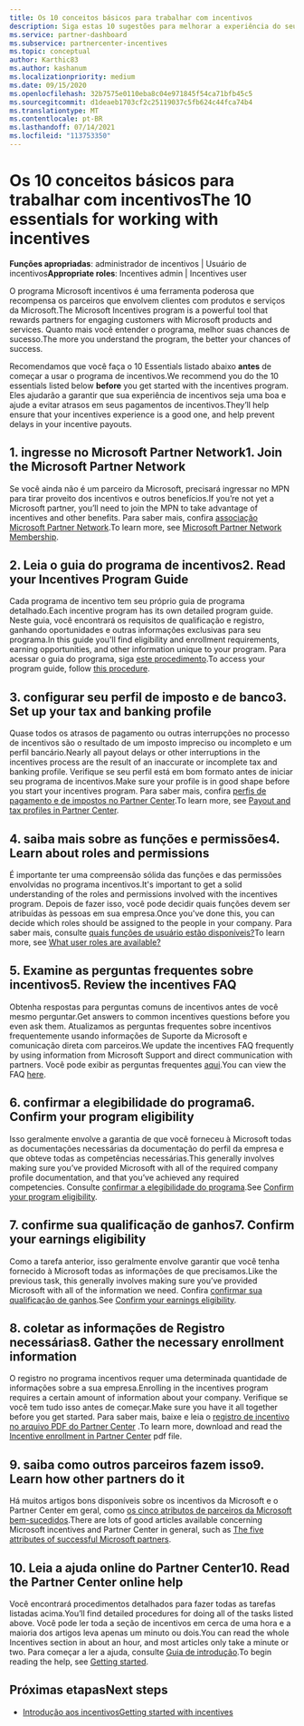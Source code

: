 ```yaml
---
title: Os 10 conceitos básicos para trabalhar com incentivos
description: Siga estas 10 sugestões para melhorar a experiência do seu programa de incentivo e receber pagamentos mais cedo.
ms.service: partner-dashboard
ms.subservice: partnercenter-incentives
ms.topic: conceptual
author: Karthic83
ms.author: kashanum
ms.localizationpriority: medium
ms.date: 09/15/2020
ms.openlocfilehash: 32b7575e0110eba8c04e971845f54ca71bfb45c5
ms.sourcegitcommit: d1deaeb1703cf2c25119037c5fb624c44fca74b4
ms.translationtype: MT
ms.contentlocale: pt-BR
ms.lasthandoff: 07/14/2021
ms.locfileid: "113753350"
---
```

# <a name="the-10-essentials-for-working-with-incentives"></a><span data-ttu-id="dc089-103">Os 10 conceitos básicos para trabalhar com incentivos</span><span class="sxs-lookup"><span data-stu-id="dc089-103">The 10 essentials for working with incentives</span></span>

<span data-ttu-id="dc089-104">**Funções apropriadas**: administrador de incentivos | Usuário de incentivos</span><span class="sxs-lookup"><span data-stu-id="dc089-104">**Appropriate roles**: Incentives admin | Incentives user</span></span>

<span data-ttu-id="dc089-105">O programa Microsoft incentivos é uma ferramenta poderosa que recompensa os parceiros que envolvem clientes com produtos e serviços da Microsoft.</span><span class="sxs-lookup"><span data-stu-id="dc089-105">The Microsoft Incentives program is a powerful tool that rewards partners for engaging customers with Microsoft products and services.</span></span> <span data-ttu-id="dc089-106">Quanto mais você entender o programa, melhor suas chances de sucesso.</span><span class="sxs-lookup"><span data-stu-id="dc089-106">The more you understand the program, the better your chances of success.</span></span>

<span data-ttu-id="dc089-107">Recomendamos que você faça o 10 Essentials listado abaixo **antes** de começar a usar o programa de incentivos.</span><span class="sxs-lookup"><span data-stu-id="dc089-107">We recommend you do the 10 essentials listed below **before** you get started with the incentives program.</span></span> <span data-ttu-id="dc089-108">Eles ajudarão a garantir que sua experiência de incentivos seja uma boa e ajude a evitar atrasos em seus pagamentos de incentivos.</span><span class="sxs-lookup"><span data-stu-id="dc089-108">They’ll help ensure that your incentives experience is a good one, and help prevent delays in your incentive payouts.</span></span>

## <a name="1-join-the-microsoft-partner-network"></a><span data-ttu-id="dc089-109">1. ingresse no Microsoft Partner Network</span><span class="sxs-lookup"><span data-stu-id="dc089-109">1. Join the Microsoft Partner Network</span></span>

<span data-ttu-id="dc089-110">Se você ainda não é um parceiro da Microsoft, precisará ingressar no MPN para tirar proveito dos incentivos e outros benefícios.</span><span class="sxs-lookup"><span data-stu-id="dc089-110">If you’re not yet a Microsoft partner, you’ll need to join the MPN to take advantage of incentives and other benefits.</span></span> <span data-ttu-id="dc089-111">Para saber mais, confira [associação Microsoft Partner Network](https://partner.microsoft.com/membership).</span><span class="sxs-lookup"><span data-stu-id="dc089-111">To learn more, see [Microsoft Partner Network Membership](https://partner.microsoft.com/membership).</span></span>

## <a name="2-read-your-incentives-program-guide"></a><span data-ttu-id="dc089-112">2. Leia o guia do programa de incentivos</span><span class="sxs-lookup"><span data-stu-id="dc089-112">2. Read your Incentives Program Guide</span></span>

<span data-ttu-id="dc089-113">Cada programa de incentivo tem seu próprio guia de programa detalhado.</span><span class="sxs-lookup"><span data-stu-id="dc089-113">Each incentive program has its own detailed program guide.</span></span> <span data-ttu-id="dc089-114">Neste guia, você encontrará os requisitos de qualificação e registro, ganhando oportunidades e outras informações exclusivas para seu programa.</span><span class="sxs-lookup"><span data-stu-id="dc089-114">In this guide you'll find eligibility and enrollment requirements, earning opportunities, and other information unique to your program.</span></span> <span data-ttu-id="dc089-115">Para acessar o guia do programa, siga [este procedimento](incentives-determined-your-program-eligibility.md#determining-your-program-eligibility).</span><span class="sxs-lookup"><span data-stu-id="dc089-115">To access your program guide, follow [this procedure](incentives-determined-your-program-eligibility.md#determining-your-program-eligibility).</span></span>

## <a name="3-set-up-your-tax-and-banking-profile"></a><span data-ttu-id="dc089-116">3. configurar seu perfil de imposto e de banco</span><span class="sxs-lookup"><span data-stu-id="dc089-116">3. Set up your tax and banking profile</span></span>

<span data-ttu-id="dc089-117">Quase todos os atrasos de pagamento ou outras interrupções no processo de incentivos são o resultado de um imposto impreciso ou incompleto e um perfil bancário.</span><span class="sxs-lookup"><span data-stu-id="dc089-117">Nearly all payout delays or other interruptions in the incentives process are the result of an inaccurate or incomplete tax and banking profile.</span></span> <span data-ttu-id="dc089-118">Verifique se seu perfil está em bom formato antes de iniciar seu programa de incentivos.</span><span class="sxs-lookup"><span data-stu-id="dc089-118">Make sure your profile is in good shape before you start your incentives program.</span></span> <span data-ttu-id="dc089-119">Para saber mais, confira [perfis de pagamento e de impostos no Partner Center](incentives-create-and-manage-your-payout-and-tax-profiles.md).</span><span class="sxs-lookup"><span data-stu-id="dc089-119">To learn more, see [Payout and tax profiles in Partner Center](incentives-create-and-manage-your-payout-and-tax-profiles.md).</span></span>

## <a name="4-learn-about-roles-and-permissions"></a><span data-ttu-id="dc089-120">4. saiba mais sobre as funções e permissões</span><span class="sxs-lookup"><span data-stu-id="dc089-120">4. Learn about roles and permissions</span></span>

<span data-ttu-id="dc089-121">É importante ter uma compreensão sólida das funções e das permissões envolvidas no programa incentivos.</span><span class="sxs-lookup"><span data-stu-id="dc089-121">It's important to get a solid understanding of the roles and permissions involved with the incentives program.</span></span> <span data-ttu-id="dc089-122">Depois de fazer isso, você pode decidir quais funções devem ser atribuídas às pessoas em sua empresa.</span><span class="sxs-lookup"><span data-stu-id="dc089-122">Once you've done this, you can decide which roles should be assigned to the people in your company.</span></span> <span data-ttu-id="dc089-123">Para saber mais, consulte [quais funções de usuário estão disponíveis?](incentives-faq.yml#what-user-roles-are-available-)</span><span class="sxs-lookup"><span data-stu-id="dc089-123">To learn more, see [What user roles are available?](incentives-faq.yml#what-user-roles-are-available-)</span></span>

## <a name="5-review-the-incentives-faq"></a><span data-ttu-id="dc089-124">5. Examine as perguntas frequentes sobre incentivos</span><span class="sxs-lookup"><span data-stu-id="dc089-124">5. Review the incentives FAQ</span></span>

<span data-ttu-id="dc089-125">Obtenha respostas para perguntas comuns de incentivos antes de você mesmo perguntar.</span><span class="sxs-lookup"><span data-stu-id="dc089-125">Get answers to common incentives questions before you even ask them.</span></span> <span data-ttu-id="dc089-126">Atualizamos as perguntas frequentes sobre incentivos frequentemente usando informações de Suporte da Microsoft e comunicação direta com parceiros.</span><span class="sxs-lookup"><span data-stu-id="dc089-126">We update the incentives FAQ frequently by using information from Microsoft Support and direct communication with partners.</span></span> <span data-ttu-id="dc089-127">Você pode exibir as perguntas frequentes [aqui](incentives-faq.yml).</span><span class="sxs-lookup"><span data-stu-id="dc089-127">You can view the FAQ [here](incentives-faq.yml).</span></span>

## <a name="6-confirm-your-program-eligibility"></a><span data-ttu-id="dc089-128">6. confirmar a elegibilidade do programa</span><span class="sxs-lookup"><span data-stu-id="dc089-128">6. Confirm your program eligibility</span></span>

<span data-ttu-id="dc089-129">Isso geralmente envolve a garantia de que você forneceu à Microsoft todas as documentações necessárias da documentação do perfil da empresa e que obteve todas as competências necessárias.</span><span class="sxs-lookup"><span data-stu-id="dc089-129">This generally involves making sure you’ve provided Microsoft with all of the required company profile documentation, and that you’ve achieved any required competencies.</span></span> <span data-ttu-id="dc089-130">Consulte [confirmar a elegibilidade do programa](incentives-determined-your-program-eligibility.md).</span><span class="sxs-lookup"><span data-stu-id="dc089-130">See [Confirm your program eligibility](incentives-determined-your-program-eligibility.md).</span></span>

## <a name="7-confirm-your-earnings-eligibility"></a><span data-ttu-id="dc089-131">7. confirme sua qualificação de ganhos</span><span class="sxs-lookup"><span data-stu-id="dc089-131">7. Confirm your earnings eligibility</span></span>

<span data-ttu-id="dc089-132">Como a tarefa anterior, isso geralmente envolve garantir que você tenha fornecido à Microsoft todas as informações de que precisamos.</span><span class="sxs-lookup"><span data-stu-id="dc089-132">Like the previous task, this generally involves making sure you’ve provided Microsoft with all of the information we need.</span></span> <span data-ttu-id="dc089-133">Confira [confirmar sua qualificação de ganhos](incentives-confirm-your-earnings-eligibility.md).</span><span class="sxs-lookup"><span data-stu-id="dc089-133">See [Confirm your earnings eligibility](incentives-confirm-your-earnings-eligibility.md).</span></span>

## <a name="8-gather-the-necessary-enrollment-information"></a><span data-ttu-id="dc089-134">8. coletar as informações de Registro necessárias</span><span class="sxs-lookup"><span data-stu-id="dc089-134">8. Gather the necessary enrollment information</span></span>

<span data-ttu-id="dc089-135">O registro no programa incentivos requer uma determinada quantidade de informações sobre a sua empresa.</span><span class="sxs-lookup"><span data-stu-id="dc089-135">Enrolling in the incentives program requires a certain amount of information about your company.</span></span> <span data-ttu-id="dc089-136">Verifique se você tem tudo isso antes de começar.</span><span class="sxs-lookup"><span data-stu-id="dc089-136">Make sure you have it all together before you get started.</span></span> <span data-ttu-id="dc089-137">Para saber mais, baixe e leia o [registro de incentivo no arquivo PDF do Partner Center](https://assetsprod.microsoft.com/partner-center-incentives-enrollment.pdf) .</span><span class="sxs-lookup"><span data-stu-id="dc089-137">To learn more, download and read the [Incentive enrollment in Partner Center](https://assetsprod.microsoft.com/partner-center-incentives-enrollment.pdf) pdf file.</span></span>

## <a name="9-learn-how-other-partners-do-it"></a><span data-ttu-id="dc089-138">9. saiba como outros parceiros fazem isso</span><span class="sxs-lookup"><span data-stu-id="dc089-138">9. Learn how other partners do it</span></span>

<span data-ttu-id="dc089-139">Há muitos artigos bons disponíveis sobre os incentivos da Microsoft e o Partner Center em geral, como [os cinco atributos de parceiros da Microsoft bem-sucedidos](https://www.microsoft.com/en-us/us-partner-blog/2019/08/29/the-five-attributes-of-successful-microsoft-partners/).</span><span class="sxs-lookup"><span data-stu-id="dc089-139">There are lots of good articles available concerning Microsoft incentives and Partner Center in general, such as [The five attributes of successful Microsoft partners](https://www.microsoft.com/en-us/us-partner-blog/2019/08/29/the-five-attributes-of-successful-microsoft-partners/).</span></span>

## <a name="10-read-the-partner-center-online-help"></a><span data-ttu-id="dc089-140">10. Leia a ajuda online do Partner Center</span><span class="sxs-lookup"><span data-stu-id="dc089-140">10. Read the Partner Center online help</span></span>

<span data-ttu-id="dc089-141">Você encontrará procedimentos detalhados para fazer todas as tarefas listadas acima.</span><span class="sxs-lookup"><span data-stu-id="dc089-141">You’ll find detailed procedures for doing all of the tasks listed above.</span></span> <span data-ttu-id="dc089-142">Você pode ler toda a seção de incentivos em cerca de uma hora e a maioria dos artigos leva apenas um minuto ou dois.</span><span class="sxs-lookup"><span data-stu-id="dc089-142">You can read the whole Incentives section in about an hour, and most articles only take a minute or two.</span></span> <span data-ttu-id="dc089-143">Para começar a ler a ajuda, consulte [Guia de introdução](incentives-get-started-intro.md).</span><span class="sxs-lookup"><span data-stu-id="dc089-143">To begin reading the help, see [Getting started](incentives-get-started-intro.md).</span></span>

## <a name="next-steps"></a><span data-ttu-id="dc089-144">Próximas etapas</span><span class="sxs-lookup"><span data-stu-id="dc089-144">Next steps</span></span>

- [<span data-ttu-id="dc089-145">Introdução aos incentivos</span><span class="sxs-lookup"><span data-stu-id="dc089-145">Getting started with incentives</span></span>](incentives-get-started-intro.md)
